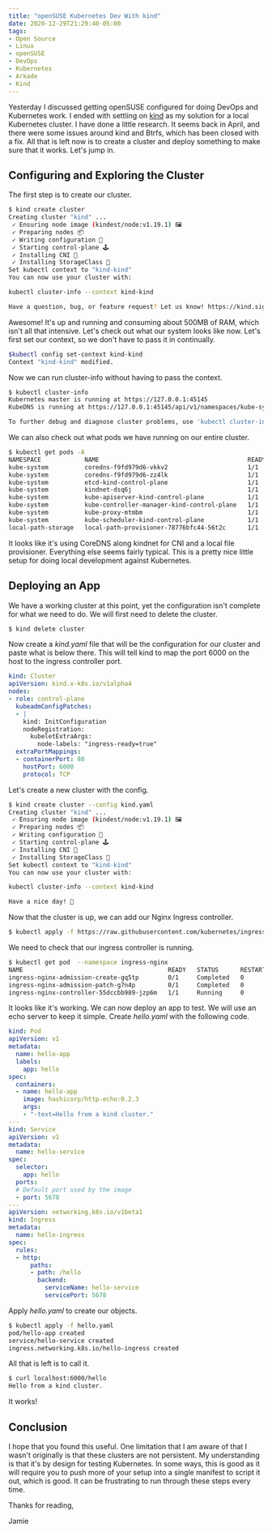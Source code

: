 ```yaml
---
title: "openSUSE Kubernetes Dev With kind"
date: 2020-12-29T21:29:40-05:00
tags:
- Open Source
- Linux
- openSUSE
- DevOps
- Kubernetes
- Arkade
- Kind
---
```


Yesterday I discussed getting openSUSE configured for doing DevOps and Kubernetes work. I ended with settling on [kind](https://kind.sigs.k8s.io/) as my solution for a local Kubernetes cluster. I have done a little research. It seems back in April, and there were some issues around kind and Btrfs, which has been closed with a fix. All that is left now is to create a cluster and deploy something to make sure that it works. Let's jump in.

## Configuring and Exploring the Cluster

The first step is to create our cluster.

```Bash
$ kind create cluster
Creating cluster "kind" ...
 ✓ Ensuring node image (kindest/node:v1.19.1) 🖼 
 ✓ Preparing nodes 📦  
 ✓ Writing configuration 📜 
 ✓ Starting control-plane 🕹️ 
 ✓ Installing CNI 🔌 
 ✓ Installing StorageClass 💾 
Set kubectl context to "kind-kind"
You can now use your cluster with:

kubectl cluster-info --context kind-kind

Have a question, bug, or feature request? Let us know! https://kind.sigs.k8s.io/#community 🙂
```

Awesome! It's up and running and consuming about 500MB of RAM, which isn't all that intensive. Let's check out what our system looks like now. Let's first set our context, so we don't have to pass it in continually.

```Bash
$kubectl config set-context kind-kind
Context "kind-kind" modified.
```

Now we can run cluster-info without having to pass the context.

```Bash
$ kubectl cluster-info
Kubernetes master is running at https://127.0.0.1:45145
KubeDNS is running at https://127.0.0.1:45145/api/v1/namespaces/kube-system/services/kube-dns:dns/proxy

To further debug and diagnose cluster problems, use 'kubectl cluster-info dump'.
```

We can also check out what pods we have running on our entire cluster.

```Bash
$ kubectl get pods -A
NAMESPACE            NAME                                         READY   STATUS    RESTARTS   AGE
kube-system          coredns-f9fd979d6-vkkv2                      1/1     Running   0          6m25s
kube-system          coredns-f9fd979d6-zz4lk                      1/1     Running   0          6m25s
kube-system          etcd-kind-control-plane                      1/1     Running   0          6m29s
kube-system          kindnet-dsq6j                                1/1     Running   0          6m25s
kube-system          kube-apiserver-kind-control-plane            1/1     Running   0          6m29s
kube-system          kube-controller-manager-kind-control-plane   1/1     Running   0          6m29s
kube-system          kube-proxy-mtmbm                             1/1     Running   0          6m25s
kube-system          kube-scheduler-kind-control-plane            1/1     Running   0          6m29s
local-path-storage   local-path-provisioner-78776bfc44-56t2c      1/1     Running   0          6m25s
```

It looks like it's using CoreDNS along kindnet for CNI and a local file provisioner. Everything else seems fairly typical. This is a pretty nice little setup for doing local development against Kubernetes.

## Deploying an App

We have a working cluster at this point, yet the configuration isn't complete for what we need to do. We will first need to delete the cluster.

```Bash
$ kind delete cluster
```

Now create a *kind.yaml* file that will be the configuration for our cluster and paste what is below there. This will tell kind to map the port 6000 on the host to the ingress controller port.

```YAML
kind: Cluster
apiVersion: kind.x-k8s.io/v1alpha4
nodes:
- role: control-plane
  kubeadmConfigPatches:
  - |
    kind: InitConfiguration
    nodeRegistration:
      kubeletExtraArgs:
        node-labels: "ingress-ready=true"
  extraPortMappings:
  - containerPort: 80
    hostPort: 6000
    protocol: TCP
```

Let's create a new cluster with the config.

```Bash
$ kind create cluster --config kind.yaml
Creating cluster "kind" ...
 ✓ Ensuring node image (kindest/node:v1.19.1) 🖼
 ✓ Preparing nodes 📦  
 ✓ Writing configuration 📜 
 ✓ Starting control-plane 🕹️ 
 ✓ Installing CNI 🔌 
 ✓ Installing StorageClass 💾 
Set kubectl context to "kind-kind"
You can now use your cluster with:

kubectl cluster-info --context kind-kind

Have a nice day! 👋
```

Now that the cluster is up, we can add our Nginx Ingress controller.

```Bash
$ kubectl apply -f https://raw.githubusercontent.com/kubernetes/ingress-nginx/master/deploy/static/provider/kind/deploy.yaml
```

We need to check that our ingress controller is running.

```Bash
$ kubectl get pod  --namespace ingress-nginx 
NAME                                        READY   STATUS      RESTARTS   AGE
ingress-nginx-admission-create-gq5tp        0/1     Completed   0          46s
ingress-nginx-admission-patch-g7n4p         0/1     Completed   0          46s
ingress-nginx-controller-55dccbb989-jzp6m   1/1     Running     0          46s
```

It looks like it's working. We can now deploy an app to test. We will use an echo server to keep it simple. Create *hello.yaml* with the following code.

```YAML
kind: Pod
apiVersion: v1
metadata:
  name: hello-app
  labels:
    app: hello
spec:
  containers:
  - name: hello-app
    image: hashicorp/http-echo:0.2.3
    args:
    - "-text=Hello from a kind cluster."
---
kind: Service
apiVersion: v1
metadata:
  name: hello-service
spec:
  selector:
    app: hello
  ports:
  # Default port used by the image
  - port: 5678
---
apiVersion: networking.k8s.io/v1beta1
kind: Ingress
metadata:
  name: hello-ingress
spec:
  rules:
  - http:
      paths:
      - path: /hello
        backend:
          serviceName: hello-service
          servicePort: 5678
```

Apply *hello.yaml* to create our objects.

```Bash
$ kubectl apply -f hello.yaml 
pod/hello-app created
service/hello-service created
ingress.networking.k8s.io/hello-ingress created
```

All that is left is to call it.

```Bash
$ curl localhost:6000/hello
Hello from a kind cluster.
```

It works!

## Conclusion

I hope that you found this useful. One limitation that I am aware of that I wasn't originally is that these clusters are not persistent. My understanding is that it's by design for testing Kubernetes. In some ways, this is good as it will require you to push more of your setup into a single manifest to script it out, which is good. It can be frustrating to run through these steps every time.

Thanks for reading,

Jamie
